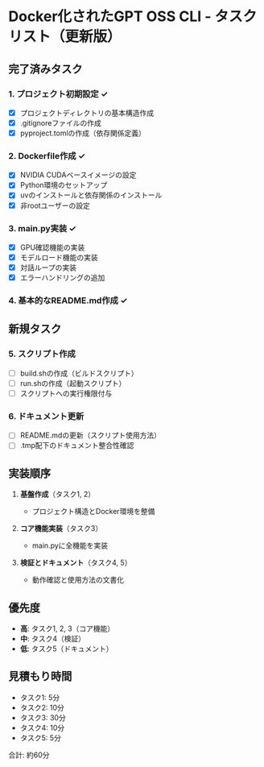 # Docker化されたGPT OSS CLI - タスクリスト（更新版）

## 完了済みタスク

### 1. プロジェクト初期設定 ✓
- [x] プロジェクトディレクトリの基本構造作成
- [x] .gitignoreファイルの作成
- [x] pyproject.tomlの作成（依存関係定義）

### 2. Dockerfile作成 ✓
- [x] NVIDIA CUDAベースイメージの設定
- [x] Python環境のセットアップ
- [x] uvのインストールと依存関係のインストール
- [x] 非rootユーザーの設定

### 3. main.py実装 ✓
- [x] GPU確認機能の実装
- [x] モデルロード機能の実装
- [x] 対話ループの実装
- [x] エラーハンドリングの追加

### 4. 基本的なREADME.md作成 ✓

## 新規タスク

### 5. スクリプト作成
- [ ] build.shの作成（ビルドスクリプト）
- [ ] run.shの作成（起動スクリプト）
- [ ] スクリプトへの実行権限付与

### 6. ドキュメント更新
- [ ] README.mdの更新（スクリプト使用方法）
- [ ] .tmp配下のドキュメント整合性確認

## 実装順序

1. **基盤作成**（タスク1, 2）
   - プロジェクト構造とDocker環境を整備

2. **コア機能実装**（タスク3）
   - main.pyに全機能を実装

3. **検証とドキュメント**（タスク4, 5）
   - 動作確認と使用方法の文書化

## 優先度

- **高**: タスク1, 2, 3（コア機能）
- **中**: タスク4（検証）
- **低**: タスク5（ドキュメント）

## 見積もり時間

- タスク1: 5分
- タスク2: 10分
- タスク3: 30分
- タスク4: 10分
- タスク5: 5分

合計: 約60分
